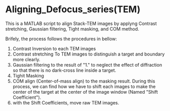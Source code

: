 # Aligning_Defocus_series(TEM)

This is a MATLAB script to align Stack-TEM images by applyng Contrast stretching, Gaussian filtering, Tight masking, and COM method.

Brifely, the process follows the procedures in bellow:
  1. Contrast Inversion to each TEM images
  2. Contrast stretching To TEM images to distinguish a target and boundary more clearly.
  3. Gaussian filtering to the result of "1." to neglect the effect of diffraction so that there is no dark-cross line inside a target.
  4. Tighit Masking
  5. COM align (Center-of-mass align) to the masking result. During this process, we can find how we have to shift each images to make the center of the target at the center of the image window (Named "Shift Coefficient").
  6. with the Shift Coefficients, move raw TEM images.

